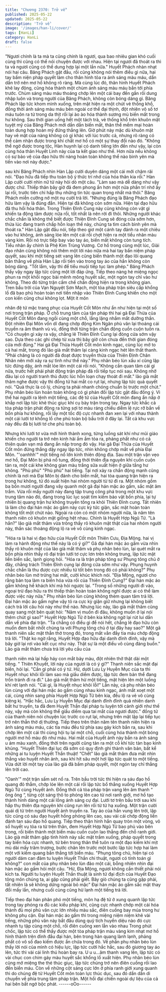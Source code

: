 ```yaml
---
title: "Chương 2370: Trở về"
published: 2025-05-22
updated: 2025-05-22
description: 'Trở về'
image: '/images/han-li/cover/'
tags: [HanLi]
category: HanLi
draft: false
---
```


"Ngươi chính là ta mà ta cũng chính là ngươi, qua bao nhiêu gian
khó cuối cùng thì cũng có thể nói chuyện được với nhau. Hiện tại
ngươi đã thoát ra thì ta và ngươi cũng có thể dung hợp lại một lần
nữa." Huyết Phách nhàn nhạt nói hai câu.
Băng Phách gật đầu, rồi cũng không nói thêm điều gì nữa, hai tay
bấm niện pháp quyết làm cho thân hình tỏa ra ánh sáng màu
máu, dần dần trở nên mơ hồ không rõ ràng.
Mà cùng lúc đó, thân hình Huyết Phách khẽ lay động, cũng hóa
thành một chùm ánh sáng màu máu bắn tới phía trước.
Chùm sáng màu máu thoáng chớp lên một cái bay đến gần rồi
dung nhập luôn và trong người của Băng Phách, không còn bóng
dáng gì.
Băng Phách lập tức khom mình xuống, trên mặt hiện ra một chút
vẻ thống khổ, đồng thời ánh sáng màu máu bên ngoài cơ thể đại
thịnh, đột nhiên vô số tơ máu tuôn ra từ trong da thịt rồi lại ào ào
hóa thành sương mù biến mất trong hư không.
Sau thời gian uống hết một tách trà, vẻ thống khổ trên khuôn mặt
tuyệt mỹ của Băng Phách mới dần dần biến mất, thân thể mềm
mại hoàn toàn dung hợp hoàn mỹ đứng thẳng lên.
Giờ phút này mặc dù khuôn mặt hay vẻ mặt của nàng không có gì
khác với lúc trước cả, nhưng rõ ràng có thể cảm nhận được trong
khí chất mơ hồ có một sự thay đổi nào đó.
"Không thể ngờ được trong tộc, Hàn huynh lại có danh tiếng lớn
đến như vậy, lại còn cùng hóa thân Huyết Linh này của ta kết giao
như thế. Hơn nữa nếu không có sự bảo vệ của đạo hữu thì nàng
hoàn toàn không thể nào bình yên mà tiến vào nơi này được."

sau khi Băng Phách nhìn Hàn Lập cười duyên dáng một cái mới
chậm rãi nói.
"Đạo hữu đã tiếp thu toàn bộ ý thức trí nhớ của hóa thân kia rồi."
Hàn Lập cười cười nhìn nữ tử này hỏi dò một câu.
"Làm sao mà dễ dàng như vậy được chứ. Thiếp thân bây giờ đã
đem phong ấn hơn một nửa phần trí nhớ ấy lại rồi, trước tiên chỉ
hấp thụ những tin tức quan trọng nhất mà thôi." Băng Phách miễn
cưỡng nở một nụ cười trả lời.
"Nhưng đúng là Băng Phách đạo hữu làm vậy là đúng đắn. Hiện
tại đã không còn sớm nữa. Hiện tại đạo hữu đã thu hồi hóa thân.
Trong Thiên Đỉnh Cung này cũng không còn vật gì khiến ta động
tâm được nữa rồi, tốt nhất là nên rời đi thôi. Những người khác
chắc chắn là không thể biết được Thiên Đỉnh Cung sẽ đóng cửa
sớm hơn, thừa lúc đang tranh chấp hỗn loạn thế này, chúng ta tìm
cách bình yên mà thoát ra." Hàn Lập gật đầu nói, tiếp theo giơ
một cánh tay đánh ra một chiêu vào hư không, ánh sáng lóe lên
một cái rồi chợt hiện ra một tiểu nhân màu vàng kim. Rồi nó trực
tiếp bay vào tay áo, biến mất không còn tung tích.
Tiểu nhân ấy chính là Phệ Kim Trùng Vương.
Cơ hồ trong cùng một lúc, Giải đạo nhân cũng không nói thêm
một lời nào nữa mà hai tay bấn niệm pháp quyết, sau khi một
tiếng sét vang lên cũng biến thành một đạo lôi quang bắn thẳng
về phía Hàn Lập rồi tiến vào trong tay áo của hắn không còn bóng
dáng.
"Tốt lắm, vậy thì để tiểu muội tiếp tục làm phép." Băng Phách thấy
vậy ngay lập tức cũng một lời đáp ứng.
Tiếp theo nàng hé miệng ngọc phun ra một khối ngọc bài mênh
mông huyết sắc, một ngón tay chỉ vào hư không. Theo đó từng
trận cấm chế chấn động hiện ra trong không gian.
Tren bầu trời của Vạn Nguyệt Sơn Mạch, một tòa pháp trận siêu
cấp khổng lồ đã bao phủ hoàn toàn nơi tiến nhập vào Thiên Đỉnh
Cung khiến cho một con kiến cũng chui không lọt. Một ít môn

nhân đệ tử mặc trang phục của Huyết Cốt Môn như ẩn như hiện
tại một số nơi trong trận pháp.
Ở chỗ trung tâm của tận pháp thì hai gã Đại Thừa của Huyết Cốt
Môn đang ngồi cùng một chỗ, lẳng lặng nhắm mắt dưỡng thần.
Đột nhiên Đại Môn vốn dĩ đang chớp động Kim Ngân phù văn lại
thoáng cái truyền ra âm thanh vù vù, đồng thời từng trận chấn
động cuồn cuộn tuôn ra.
"Có chuyện gì xảy ra vậy, chẳng lẽ Thiên Đỉnh Cung lại đóng cửa
sớm vậy sao. Dựa theo các ghi chép từ xưa thì bây giờ còn chưa
đến thời gian đóng cửa mới đúng." Hai gã Đại Thừa Huyết Cốt
môn kinh ngạc, cùng lúc mở to cả hai mắt, trong đó lão già mắt
thâm lại càng kinh ngạc hét lên thất thanh.
"Phải chăng là có người đã đoạt được truyền thừa của Thiên Đỉnh
Chân Nhân nên mới xảy ra sự tình như thế này." Phụ nhân béo
lùn xấu xí cũng lập tức đứng dậy, ánh mắt lóe lên một cái rồi nói.
"Không cần quan tâm cái gì nữa, trước hết phải phát động trận
pháp đã rồi tiếp tục nói sau. Không nhỡ đâu lại có người tranh thủ
được lúc hỗn loạn chạy thoát đi mất." lão già mắt thâm nghe
được vậy thì đồng tử hai mắt co rụt lại, nhưng lập tức quả quyết
nói.
"Quả thực là có lý, chúng ta phải nhanh chóng chuẩn bị trước một
chút." Phụ nhân béo lùn hoàn toàn không có gì phản đối lập tức
gật đầu đồng ý.
Vì thế hai người ra lệnh một tiếng, các đệ tử của Huyết Cốt môn
đang ẩn nấp ở khắp nơi lập tức khẽ thúc giục khí cụ bày trận
trong tay.
Ngay tức khắc cả tòa pháp trận phát động ra từng sợi tơ màu
ráng chiều diễm lệ rực rỡ bắn về bốn phía hư không, rồi lấy một
tốc độ cực nhanh đan xen lại với nhau thành một cái lưới tơ
khổng lồ che phủ toàn bộ bầu trời ở đây lại.
Tất cả khu vực này đều đã bị lưới tơ che phủ toàn bộ.

Nhưng khi lưới tơ vừa mới hình thành xong, từng luồng sát khí
như mũi giáo khiến cho người ta trở nên kinh hãi ầm ầm tỏa ra,
phảng phất như có cả thiên quân vạn mã đang ẩn nấp trong đó
vậy.
Hai gã Đại Thừa của Huyết Cốt môn đứng thẳng dậy ngay lập
tức, nhìn không chớp mắt về phía Đại Môn.
"'oanhhh'" một tiếng nổ lớn kinh thiên động địa.
Sau một trận vặn vẹo mơ hồ, Đại Môn bị phá nổ tung, đồng thời
thiên địa nguyên khí cuồn cuộn tản ra, một cái khe không gian
màu trắng sữa xuất hiện ở giữa tầng hư không.
"Phù phù" "Phù phù" hai tiếng.
Tại nơi xảy ra chấn động mạnh cũng chính là nơi mà Đại Môn bị
đánh cho biến mất, hai tòa quang trận hiện ra trong hư không, từ
đó xuất hiện hai nhóm người từ từ đi ra.
Một nhóm gồm ba bốn mươi người đang vây quanh một gã đại
hán mặc áo gấm, sắc mặt âm trầm.
Vừa rồi mấy người này đang tập trung công phá trong một khu
vực trung tâm nào đó, đang trong lúc lục soát tìm kiếm bảo vật
bốn phía, lại tự nhiên bị quang trận hư không truyền tống ra khỏi
Thiên Đỉnh cung.
Tất nhiên là làm cho đại hán mặc áo gấm này cực kỳ tức giận,
sắc mặt hoàn toàn không tốt một chút nào.
Ngoài ra còn có một nhóm người nữa, là năm tên thanh niên có
khuôn mặt giống hệt nhau.
Chính là Huyết Hợp Ngũ Tử.
"Là hắn?" lão giả mắt thâm vừa trông thấy rõ khuôn mặt thật của
hai nhóm người này, thần sác thoáng động lộ ra vẻ vô cùng kinh
ngạc.

"Hóa ra là hai vị đạo hữu của Huyết Cốt môn Thiên Cưu, Địa
Mộng. hai vị làm ra hành động như thế này là có ý gì?" Gã đại
hán mặc áo gấm vừa nhìn thấy rõ khuôn mặt của lão già mắt
thâm và phụ nhân béo lùn, lại quét mắt ra bốn phía nhìn thấy rõ
đại trận lưới tơ cực lơn trên không trung, lập tức mặt liền biến
sắc, lạnh giọng hỏi.
"Hóa ra là trận pháp tông sư Phụng tông chủ ở đây, chẳng trách
Thiên Đỉnh cung lại đóng cửa sớm như vậy. Phụng huynh chắc
chắn là thu được cực nhiều từ tốt bên trong đó có phải không?"
Phụ nhân béo lùn mở trừng hai mắt, cười khúc khích nói.
"Địa Mộng, ngươi cho rằng bản tọa làm ra biến hóa vừa rồi của
Thiên Đỉnh Cung?" Đại hán mặc áo gấm không hề khách khí mà
hỏi ngược lại.
"Trong số những người đi vào, ngoại trừ đạo hữu ra thì thiếp thân
hoàn toàn không nghĩ được ai có thể làm được việc này nữa."
Phụ nhân béo lùn cũng không thèm quan tâm trả lời.
Đại hán mặc áo gấm nghe vậy tỏ ra cực kỳ giận giữ nhưng lại
không biết cách trả lời câu hỏi này như thế nào.
Nhưng lúc này, lão già mắt thâm cũng quay sang một bên quát
hỏi:
"Năm vị muốn đi đâu, không muốn ở lại nói thêm chút gì sao?"
Huyết Hợp Ngũ Tử ở bên kia không ngờ lại rút lui dần dần về
phía đại trận.
"Ta chẳng có điều gì để nói hết, chẳng lẽ đạo hữu còn muốn đem
bắt nhốt chúng ta với Phụng tông chủ ở tại đây hay sao?" Một gã
thanh niên sắc mặt thẫn thờ trong đó, trong mắt vằn đầy tia máu
chớp động trả lời.
"Thật ko ngờ rằng, Huyết Hợp đạo hữu đại danh đỉnh đỉnh, vậy
mà bây giờ lại rơi vào kết cục như này. Thật sự là một điều vô
cùng đáng buồn." Lão già mắt thâm chưa trả lời yêu cầu của

thanh niên mà lại hấp háy con mắt bảy màu, đột nhiên thở thật
dài một tiếng.
" Thiên Khuyết, lời này của ngươi là có ý gì?" Thanh niên sắc mặt
đại biến, hỏi lại.
"Cần gì phải có ý tứ. Hừ, dưới Lưu Ly Huyễn Mục của ta thì
Huyết nhục khôi lỗi làm sao mà giấu diếm được, lập tức đem bản
thể đang trốn tránh đi ra đi." Lão giả mắt thâm hừ một tiếng, mặt
hiện lên một luồng khí rét lạnh nói.
"Cái gì, là Huyết nhục khôi lỗi!"
Lần này, cả phụ nhân béo lùn cùng với đại hán mặc áo gấm cùng
nhau kinh ngạc, ánh mắt xoẹt một cái, cùng nhìn sang phía Huyết
Hợp Ngũ Tử bên kia, đều lộ ra vẻ vô cùng kiêng kị.
"Hắc hắc, Lưu Ly Huyễn Mục đại danh đỉnh đỉnh quả nhiên danh
bất hư truyền, ta đã đem Huyết Thần đại pháp tu luyện tới cảnh
giới như thế này, vậy mà còn không thể giấu diếm qua tai mắt của
ngươi được." đồng tử của thanh niên nói chuyện lúc trước co rụt
lại, nhưng trên mặt lập lại tiếp tục trở nên thẫn thờ dị thường.
Tiếp theo trên thân năm tên thanh niên hiện ra ánh sáng màu
máu, các tia máu đều từ phía sau gáy kích bắn ra, sau khi chớp
lên một cái thì cùng hội tụ lại một chỗ, cuối cùng hóa thành một
bóng người mơ hồ màu đỏ như máu.
Hai mắt của Huyết ảnh này bắn ra ánh sáng u ám màu xanh,
đồng thời trên người cũng tản ra một cỗ khí tức tàn bạo kinh
khủng.
"Huyết Thiên đại lục đã sớm có quy định ghi thành văn bản, bất
kể những ai tu luyện Huyết Thần thuật! “Chết” lão già mắt thâm
đưa mắt nhìn thẳng vào huyết nhân ảnh, sau khi hít sâu một hơi
lập tức quát to một tiếng.
Vừa dứt lời một tay của lão giả đã bấm pháp quyết, một ngón tay
chỉ thẳng lên trời cao.

"Oanh'" một trận sấm sét nổ ra.
Trên bầu trời tức thì hiện ra sáu đạo hồ quang đỏ thẫm, chớp lóe
lên một cái rồi lập tức bổ thẳng xuống Huyết Hợp Ngũ Tử cùng
Huyết ảnh.
Đồng thời cả tòa pháp trận vang lên âm thanh “ ông ông “, từng
cột sáng thô to phóng lên cao từ nơi ranh giới, mơ hồ tạo thành
hình dáng một cái lồng ánh sáng cự đại.
Lưới tơ trên bầu trời sau khi hấp thụ thiên địa nguyên khí cũng
run lên rồi từ từ hạ xuống.
Một trận cười quái dị từ trên người Huyết ảnh truyền ra.
Tay áo của hắn vung lên trời, lập tức cũng có sáu đạo huyết hồng
phóng lên cao, sau vài cái chớp động liền đánh tan sáu đạo hồ
quang.
Tiếp theo thân hình hắn quay tròn một vòng, vô số huyết vụ tỏa ra
từ trên thân, đem Huyết Hợp Ngũ Tử bao phủ vào bên trong, rồi
biến thành một biển máu cuồn cuộn lao thẳng đến chỗ ranh giới.
Lão già mắt thâm gặp tình hình này sắc mặt trầm xuống, pháp
quyết trong tay biến hóa cực nhanh, từ bên trong thân thể tuôn ra
một đạo kiếm khí mịt mù dài mấy trăm trượng, bước chân lên
trước một bước lập tức hợp hai làm một với kiếm quang bắn
thẳng tới biển máu.
"Phụng tông chủ, hiện tại có người dám can đảm tu luyện Huyết
Thần chi thuật, ngươi có tính toán gì không?" con mắt của phụ
nhân béo lùn đảo một cái, bỗng nhiên nhìn đại hàn mặc áo gấm
hỏi một câu.
"Hừ, Địa Mộng, ngươi không cần thiết phải nói kích ta. Người tu
luyện Huyết Thần thuật là sinh tử đại địch của Huyết Đạo tông
môn chúng ta, ai gặp cũng phải giết. Bây giò chúng ta cũng gặp
phải, tất nhiên là sẽ không dứng ngoài bỏ mặc" Đại hán mặc áo
gấm sắc mặt thay đổi mấy lần, nhưng cuối cùng cũng hừ lạnh một
tiếng trả lời.

Tiếp theo đại hán phân phó một tiếng, môn hạ đệ tử ở xung
quanh lập tức trong tay phóng ra đủ các kiểu pháp khí, cũng cực
nhanh chớp một cái hóa thành đủ mọi phù văn cực lớn nhiều màu
sắc, điên cuồng bay múa trong hư không phụ cận.
Đại hán mặc áo gấm thì trong miệng niệm niệm khẽ vài tiếng,
những phù văn này bắt đầu dùng quỹ tích huyền diệu nào đó cực
nhanh tụ tập cùng một chỗ, rồi điên cuồng xen lẫn vào nhau
Trong phút chốc, lập tức có thể thấy được một tòa pháp trận màu
vàng kim nhạt mơ hồ hình thành trên đỉnh đầu đại hán, bên trong
hàn quang lành lạnh, phảng phất có vô số đao kiếm được ẩn
chứa trong đó.
Về phần phụ nhân béo lùn thấy lời nói của mình có hiệu lực, lập
tức cười hắc hắc, sau đó giương tay áo lên, tức thì vài cái linh thú
hoàn bay ra.
U u u…âm thanh vang lên, lập tức có vài chục con chim gáy màu
huyết sắc khổng lồ xuất hiện. Phụ nhân béo lùn cũng mở miệng
the thé thúc giục, lập tức chúng trở nên điên cuồng rồi lao đến
biển máu.
Còn về những cột sáng cực lớn ở phía ranh giới xung quanh thì
do chúng đệ tử Huyết Cốt môn toàn lực thúc dục, sau đó dần dần
di chuyển về phía trung tâm pháp trận.
Một hồi đại chiến ngoài dự liệu của cả hai bên bất ngờ bộc phát.
------oOo------
